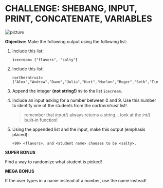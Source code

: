 # CHALLENGE: SHEBANG, INPUT, PRINT, CONCATENATE, VARIABLES

![picture](https://i.kym-cdn.com/photos/images/newsfeed/000/922/014/7e4.jpg)

**Objective:** Make the following output using the following list:

1. Include this list: 
    
    ```
    icecream= ["flavors", "salty"] 
    ```

2. Include this list:

    ```
    northerntrust= ["Alex","Andrew","Dave","Julia","Kurt","Marlon","Roger","Seth","Tim","Viq"]
    ```
    
3. Append the integer **(not string!)** `99` to the list `icecream`.

4. Include an input asking for a number between 0 and 9. Use this number to identify one of the students from the *northerntrust* list!
    > remember that *input()* always returns a string... look at the *int()* built-in function!

5. Using the appended list and the input, make this output (emphasis placed):

   ```
   <99> <flavors>, and <student name> chooses to be <salty>.
   ```

**SUPER BONUS**

Find a way to randomize what student is picked!

**MEGA BONUS**

If the user types in a name instead of a number, use the name instead!
